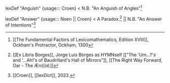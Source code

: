 lexDef "Anguish" {usage::: Croen} \< N.B. "An Anguish of Angles"[^1]

lexDef "Answer" {usage::: Noen \|\| Croen} \< A Paradox.[^2] \|\| N.B.
"An Answer of Intentions"[^3]

[^1]: \[\[The Fundamental Factors of Lexicomathematics, Edition
    XVIII\]\], Ockham's Protractor, Ockham, 1300

[^2]: \[\[Ex Libris Borges\]\], Jorge Luis Borges as HYMNself \[\["The
    'Um...?'s and '...Ah!'s of Baudrillard's Hall of Mirrors"\]\],
    \[\[The Right Way Forward, Oar - The Æn{i}d;\]\]

[^3]: \[\[Croen\]\], \[\[lexDict\]\], 2023.
